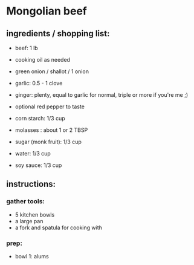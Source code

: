 # Mongolian beef

## ingredients / shopping list:
* beef: 1 lb
* cooking oil as needed

* green onion / shallot / 1 onion
* garlic: 0.5 - 1 clove
* ginger: plenty, equal to garlic for normal, triple or more if you're me ;)
* optional red pepper to taste

* corn starch: 1/3 cup
* molasses : about 1 or 2 TBSP
* sugar (monk fruit): 1/3 cup
* water: 1/3 cup
* soy sauce: 1/3 cup

## instructions:
### gather tools:
* 5 kitchen bowls
* a large pan
* a fork and spatula for cooking with
### prep:
* bowl 1: alums
    * slice the onion or shallots
* bowl 2: herbs / spices
    * dice the ginger
    * dice the garlic
    * OPTIONAL add red pepper flakes
    * consider peanuts
* bowl 3: sauce
    * combine all, add dry ingredients first
    * 1/3 cup sugar (monk fruit)
    * OPTIONAL 1 or 2 TBSP molasses
    * 1/3 cup soy sauce
    * 1/3 cup water
* bowl 4: uncooked meat
    * cut meat into strips against the grain
    * coat the meat in about 1/3 cup of cornstarch
* bowl 5: cooked meat
    * keep handy for when the meat is cooked
### cooking:
* heat the pan with oil on medium high heat
* sear and cook the meat on it's own
    * try to avoid steaming the meat, making small batches can help
* set meat aside in bowl 5, the pan should be empty at this stage 
* REMINDER: be attentive and stir thoroughly every 10 or 30 secondsish
* saute ginger and garlic for about 20 seconds
    * add red pepper if that's your jam
* pour in sauce mixture (soy sauce, water and sugar) 
    * let boil
* add meat back in and let the sauce thicken for 20 or 30 seconds
    * add cornstarch and cold water as needed to assist in thickening
* add the onions and cook for another 20 or 30 seconds

* enjoy!

